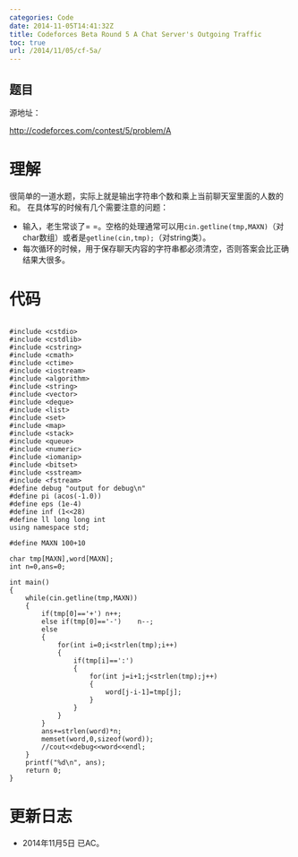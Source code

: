 ```yaml
---
categories: Code
date: 2014-11-05T14:41:32Z
title: Codeforces Beta Round 5 A Chat Server's Outgoing Traffic
toc: true
url: /2014/11/05/cf-5a/
---
```


## 题目
源地址：

http://codeforces.com/contest/5/problem/A

# 理解
很简单的一道水题，实际上就是输出字符串个数和乘上当前聊天室里面的人数的和。
在具体写的时候有几个需要注意的问题：
- 输入，老生常谈了= =。空格的处理通常可以用`cin.getline(tmp,MAXN)`（对char数组）或者是`getline(cin,tmp);`（对string类）。
- 每次循环的时候，用于保存聊天内容的字符串都必须清空，否则答案会比正确结果大很多。

<!--more-->

# 代码

```

#include <cstdio>
#include <cstdlib>
#include <cstring>
#include <cmath>
#include <ctime>
#include <iostream>
#include <algorithm>
#include <string>
#include <vector>
#include <deque>
#include <list>
#include <set>
#include <map>
#include <stack>
#include <queue>
#include <numeric>
#include <iomanip>
#include <bitset>
#include <sstream>
#include <fstream>
#define debug "output for debug\n"
#define pi (acos(-1.0))
#define eps (1e-4)
#define inf (1<<28)
#define ll long long int
using namespace std;

#define MAXN 100+10

char tmp[MAXN],word[MAXN];
int n=0,ans=0;

int main()
{
    while(cin.getline(tmp,MAXN))
    {
        if(tmp[0]=='+') n++;
        else if(tmp[0]=='-')    n--;
        else
        {
            for(int i=0;i<strlen(tmp);i++)
            {
                if(tmp[i]==':')
                {
                    for(int j=i+1;j<strlen(tmp);j++)
                    {
                        word[j-i-1]=tmp[j];
                    }
                }
            }
        }
        ans+=strlen(word)*n;
        memset(word,0,sizeof(word));
        //cout<<debug<<word<<endl;
    }
    printf("%d\n", ans);
    return 0;
}

```

# 更新日志
- 2014年11月5日 已AC。